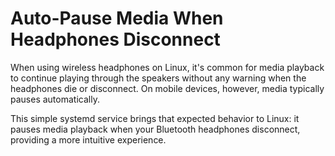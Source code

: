 # Auto-Pause Media When Headphones Disconnect

When using wireless headphones on Linux, it's common for media playback to continue playing through the speakers without any warning when the headphones die or disconnect. On mobile devices, however, media typically pauses automatically.

This simple systemd service brings that expected behavior to Linux: it pauses media playback when your Bluetooth headphones disconnect, providing a more intuitive experience.
